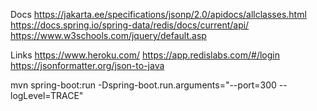 

Docs
https://jakarta.ee/specifications/jsonp/2.0/apidocs/allclasses.html
https://docs.spring.io/spring-data/redis/docs/current/api/
https://www.w3schools.com/jquery/default.asp

Links
https://www.heroku.com/
https://app.redislabs.com/#/login
https://jsonformatter.org/json-to-java

mvn spring-boot:run -Dspring-boot.run.arguments="--port=300 --logLevel=TRACE"